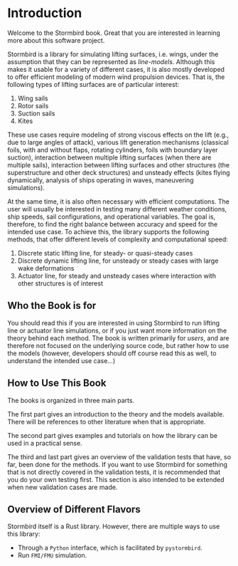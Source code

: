 # Introduction

Welcome to the Stormbird book. Great that you are interested in learning more about this software project. 

Stormbird is a library for simulating lifting surfaces, i.e. wings, under the assumption that they 
can be represented as *line-models*. Although this makes it usable for a variety of different cases, 
it is also mostly developed to offer efficient modeling of modern wind propulsion devices. That is, 
the following types of lifting surfaces are of particular interest:

1) Wing sails
2) Rotor sails
3) Suction sails
4) Kites

These use cases require modeling of strong viscous effects on the lift (e.g., due to large angles of 
attack), various lift generation mechanisms (classical foils, with and without flaps, rotating 
cylinders, foils with boundary layer suction), interaction between multiple lifting surfaces 
(when there are multiple sails), interaction between lifting surfaces and other structures (the 
superstructure and other deck structures) and unsteady effects (kites flying dynamically, analysis 
of ships operating in waves, maneuvering simulations).

At the same time, it is also often necessary with efficient computations. The user will usually be 
interested in testing many different weather conditions, ship speeds, sail configurations, and 
operational variables. The goal is, therefore, to find the right balance between accuracy and speed 
for the intended use case. To achieve this, the library supports the following methods, that offer 
different levels of complexity and computational speed:

 1) Discrete static lifting line, for steady- or quasi-steady cases
 2) Discrete dynamic lifting line, for unsteady or steady cases with large wake deformations
 3) Actuator line, for steady and unsteady cases where interaction with other structures is of 
 interest


## Who the Book is for
You should read this if you are interested in using Stormbird to run lifting line or actuator line
simulations, or if you just want more information on the theory behind each method. The book is 
written primarily for *users*, and are therefore not focused on the underlying source code, but 
rather how to use the models (however, developers should off course read this as well, to understand 
the intended use case...)

## How to Use This Book
The books is organized in three main parts.

The first part gives an introduction to the theory and the models available. There will be 
references to other literature when that is appropriate. 

The second part gives examples and tutorials on how the library can be used in a practical sense. 

The third and last part gives an overview of the validation tests that have, so far, been done for 
the methods. If you want to use Stormbird for something that is not directly covered in the 
validation tests, it is recommended that you do your own testing first. This section is also 
intended to be extended when new validation cases are made.

## Overview of Different Flavors
Stormbird itself is a Rust library. However, there are multiple ways to use this library:
- Through a `Python` interface, which is facilitated by `pystormbird`. 
- Run `FMI/FMU` simulation.

